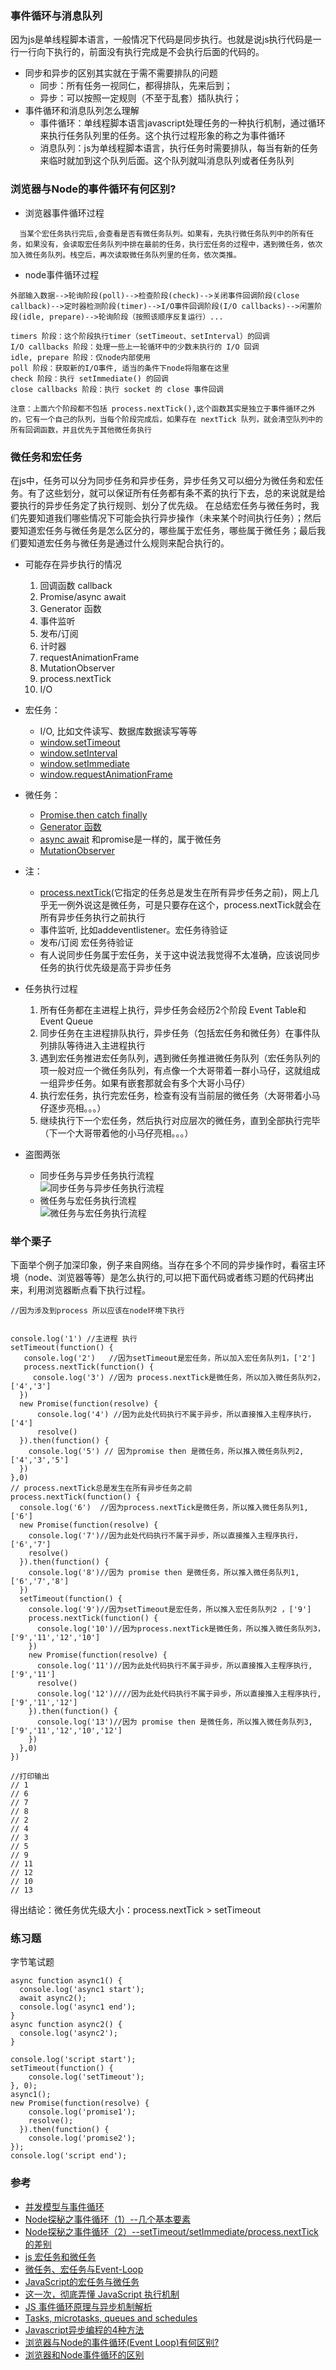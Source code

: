 ### 事件循环与消息队列  
因为js是单线程脚本语言，一般情况下代码是同步执行。也就是说js执行代码是一行一行向下执行的，前面没有执行完成是不会执行后面的代码的。  
+ 同步和异步的区别其实就在于需不需要排队的问题  
  - 同步：所有任务一视同仁，都得排队，先来后到；  
  - 异步：可以按照一定规则（不至于乱套）插队执行；  
+ 事件循环和消息队列怎么理解  
  - 事件循环：单线程脚本语言javascript处理任务的一种执行机制，通过循环来执行任务队列里的任务。这个执行过程形象的称之为事件循环  
  - 消息队列：js为单线程脚本语言，执行任务时需要排队，每当有新的任务来临时就加到这个队列后面。这个队列就叫消息队列或者任务队列

### 浏览器与Node的事件循环有何区别?  
+ 浏览器事件循环过程  
```
  当某个宏任务执行完后,会查看是否有微任务队列。如果有，先执行微任务队列中的所有任务，如果没有，会读取宏任务队列中排在最前的任务，执行宏任务的过程中，遇到微任务，依次加入微任务队列。栈空后，再次读取微任务队列里的任务，依次类推。
```
+ node事件循环过程  
```
外部输入数据-->轮询阶段(poll)-->检查阶段(check)-->关闭事件回调阶段(close callback)-->定时器检测阶段(timer)-->I/O事件回调阶段(I/O callbacks)-->闲置阶段(idle, prepare)-->轮询阶段（按照该顺序反复运行）...

timers 阶段：这个阶段执行timer（setTimeout、setInterval）的回调
I/O callbacks 阶段：处理一些上一轮循环中的少数未执行的 I/O 回调
idle, prepare 阶段：仅node内部使用
poll 阶段：获取新的I/O事件, 适当的条件下node将阻塞在这里
check 阶段：执行 setImmediate() 的回调
close callbacks 阶段：执行 socket 的 close 事件回调

注意：上面六个阶段都不包括 process.nextTick(),这个函数其实是独立于事件循环之外的，它有一个自己的队列，当每个阶段完成后，如果存在 nextTick 队列，就会清空队列中的所有回调函数，并且优先于其他微任务执行
```

### 微任务和宏任务  
在js中，任务可以分为同步任务和异步任务，异步任务又可以细分为微任务和宏任务。有了这些划分，就可以保证所有任务都有条不紊的执行下去，总的来说就是给要执行的异步任务定了执行规则、划分了优先级。
在总结宏任务与微任务时，我们先要知道我们哪些情况下可能会执行异步操作（未来某个时间执行任务）；然后要知道宏任务与微任务是怎么区分的，哪些属于宏任务，哪些属于微任务；最后我们要知道宏任务与微任务是通过什么规则来配合执行的。  

+ 可能存在异步执行的情况  
  1. 回调函数 callback  
  2. Promise/async await  
  3. Generator 函数  
  4. 事件监听  
  5. 发布/订阅  
  6. 计时器  
  7. requestAnimationFrame  
  8. MutationObserver  
  9. process.nextTick  
  10. I/O  

+ 宏任务：
  - I/O, 比如文件读写、数据库数据读写等等  
  - [window.setTimeout](https://developer.mozilla.org/zh-CN/docs/Web/API/Window/setTimeout)  
  - [window.setInterval](https://developer.mozilla.org/zh-CN/docs/Web/API/Window/setInterval)   
  - [window.setImmediate](https://developer.mozilla.org/zh-CN/docs/Web/API/Window/setImmediate)  
  - [window.requestAnimationFrame](https://developer.mozilla.org/zh-CN/docs/Web/API/window/requestAnimationFrame)   

+ 微任务：
  - [Promise.then catch finally](https://developer.mozilla.org/zh-CN/docs/Web/JavaScript/Reference/Global_Objects/Promise)  
  - [Generator 函数](https://developer.mozilla.org/zh-CN/docs/Web/JavaScript/Reference/Global_Objects/Generator)  
  - [async await](https://es6.ruanyifeng.com/#docs/async) 和promise是一样的，属于微任务     
  - [MutationObserver](https://developer.mozilla.org/zh-CN/docs/Web/API/MutationObserver)  
+ 注：
  - [process.nextTick](http://nodejs.cn/api/process.html#process_process_nexttick_callback_args)(它指定的任务总是发生在所有异步任务之前)，网上几乎无一例外说这是微任务，可是只要存在这个，process.nextTick就会在所有异步任务执行之前执行  
  - 事件监听, 比如addeventlistener。宏任务待验证  
  - 发布/订阅  宏任务待验证  
  - 有人说同步任务属于宏任务，关于这中说法我觉得不太准确，应该说同步任务的执行优先级是高于异步任务  

+ 任务执行过程  
  1. 所有任务都在主进程上执行，异步任务会经历2个阶段 Event Table和Event Queue    
  2. 同步任务在主进程排队执行，异步任务（包括宏任务和微任务）在事件队列排队等待进入主进程执行  
  3. 遇到宏任务推进宏任务队列，遇到微任务推进微任务队列（宏任务队列的项一般对应一个微任务队列，有点像一个大哥带着一群小马仔，这就组成一组异步任务。如果有嵌套那就会有多个大哥小马仔）  
  4. 执行宏任务，执行完宏任务，检查有没有当前层的微任务（大哥带着小马仔逐步亮相。。。）  
  5. 继续执行下一个宏任务，然后执行对应层次的微任务，直到全部执行完毕（下一个大哥带着他的小马仔亮相。。。）  

+ 盗图两张
  - 同步任务与异步任务执行流程  
  ![同步任务与异步任务执行流程](https://upload-images.jianshu.io/upload_images/23744478-43a2aeb9fe47b636.png)  
  - 微任务与宏任务执行流程  
  ![微任务与宏任务执行流程](https://upload-images.jianshu.io/upload_images/23744478-4d8b4c2aaa09dcdf.png)  

### 举个栗子  
下面举个例子加深印象，例子来自网络。当存在多个不同的异步操作时，看宿主环境（node、浏览器等等）是怎么执行的,可以把下面代码或者练习题的代码拷出来，利用浏览器断点看下执行过程。  

```
//因为涉及到process 所以应该在node环境下执行  


console.log('1') //主进程 执行 
setTimeout(function() {
   console.log('2')   //因为setTimeout是宏任务，所以加入宏任务队列1，['2']
   process.nextTick(function() {
     console.log('3') //因为 process.nextTick是微任务，所以加入微任务队列2，['4','3']
  })
  new Promise(function(resolve) {
      console.log('4') //因为此处代码执行不属于异步，所以直接推入主程序执行，['4']
      resolve()
  }).then(function() {
    console.log('5') // 因为promise then 是微任务，所以推入微任务队列2,['4','3','5']
  })
},0)
// process.nextTick总是发生在所有异步任务之前
process.nextTick(function() {
  console.log('6')  //因为process.nextTick是微任务，所以推入微任务队列1,['6']
  new Promise(function(resolve) {
    console.log('7')//因为此处代码执行不属于异步，所以直接推入主程序执行，['6','7']
    resolve()
  }).then(function() {
    console.log('8')//因为 promise then 是微任务，所以推入微任务队列1,['6','7','8']
  })
  setTimeout(function() {
    console.log('9')//因为setTimeout是宏任务，所以推入宏任务队列2 ，['9']
    process.nextTick(function() {
      console.log('10')//因为process.nextTick是微任务，所以推入微任务队列3，['9','11','12','10']
    })
    new Promise(function(resolve) {
      console.log('11')//因为此处代码执行不属于异步，所以直接推入主程序执行,['9','11']
      resolve()
      console.log('12')////因为此处代码执行不属于异步，所以直接推入主程序执行,['9','11','12']
    }).then(function() {
      console.log('13')//因为 promise then 是微任务，所以推入微任务队列3,['9','11','12','10','12']
    })
  },0)
})

//打印输出
// 1
// 6
// 7
// 8
// 2
// 4
// 3
// 5
// 9
// 11
// 12
// 10
// 13
```
得出结论：微任务优先级大小：process.nextTick > setTimeout
### 练习题  
字节笔试题
  ```
  async function async1() {        
    console.log('async1 start');
    await async2();
    console.log('async1 end');
  }
  async function async2() {
    console.log('async2'); 
  }

  console.log('script start'); 
  setTimeout(function() {
      console.log('setTimeout');
  }, 0);  
  async1();
  new Promise(function(resolve) {
      console.log('promise1');
      resolve();
    }).then(function() {
      console.log('promise2');
  });
  console.log('script end');
  ```
### 参考  
* [并发模型与事件循环](https://developer.mozilla.org/zh-CN/docs/Web/JavaScript/EventLoop)  
* [Node探秘之事件循环（1）--几个基本要素](https://www.jianshu.com/p/d070e11ffa4d)  
* [Node探秘之事件循环（2）--setTimeout/setImmediate/process.nextTick的差别](https://www.jianshu.com/p/837b584e1bdd)  
* [js 宏任务和微任务](https://www.cnblogs.com/wangziye/p/9566454.html)  
* [微任务、宏任务与Event-Loop](https://www.cnblogs.com/jiasm/p/9482443.html)  
* [JavaScript的宏任务与微任务](https://juejin.im/post/5caac21de51d452b66462649)  
* [这一次，彻底弄懂 JavaScript 执行机制](https://mp.weixin.qq.com/s/9b08_-yMOmVCiIxSKUiXFQ)  
* [JS 事件循环原理与异步机制解析](https://github.com/Jecyu/JS-Event-Loop)  
* [Tasks, microtasks, queues and schedules](https://jakearchibald.com/2015/tasks-microtasks-queues-and-schedules/)  
* [Javascript异步编程的4种方法](http://www.ruanyifeng.com/blog/2012/12/asynchronous%EF%BC%BFjavascript.html)  
* [浏览器与Node的事件循环(Event Loop)有何区别?](https://juejin.im/post/5c337ae06fb9a049bc4cd218)  
* [浏览器和Node事件循环的区别](https://www.jianshu.com/p/b221e6e36dcb)
